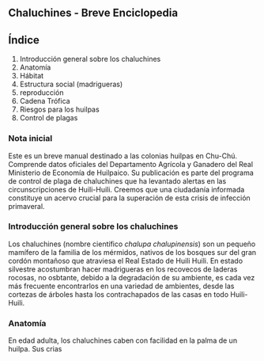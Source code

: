 ## Chaluchines - Breve Enciclopedia 
## Índice
1. Introducción general sobre los chaluchines
2. Anatomía
3. Hábitat
4. Estructura social (madrigueras)
5. reproducción
6. Cadena Trófica
7. Riesgos para los huilpas
8. Control de plagas

### Nota inicial
Este es un breve manual destinado a las colonias huilpas en Chu-Chú. Comprende datos oficiales del Departamento Agrícola y Ganadero del Real Ministerio de Economía de Huilpaico. Su publicación es parte del programa de control de plaga de chaluchines que ha levantado alertas en las circunscripciones de Huili-Huili. Creemos que una ciudadanía informada constituye un acervo crucial para la superación de esta crisis de infección primaveral.

### Introducción general sobre los chaluchines
Los chaluchines (nombre científico _chalupa chalupinensis_) son un pequeño mamífero de la familia de los mérmidos, nativos de los bosques sur del gran cordón montañoso que atraviesa el Real Estado de Huili Huili. En estado silvestre acostumbran hacer madrigueras en los recovecos de laderas rocosas, no osbtante, debido a la degradación de su ambiente, es cada vez más frecuente encontrarlos en una variedad de ambientes, desde las cortezas de árboles hasta los contrachapados de las casas en todo Huili-Huili. 

### Anatomía
En edad adulta, los chaluchines caben con facilidad en la palma de un huilpa. Sus crias 
